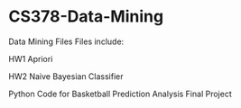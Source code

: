 # CS378-Data-Mining
Data Mining Files
Files include:

HW1 Apriori

HW2 Naive Bayesian Classifier

Python Code for Basketball Prediction Analysis Final Project
